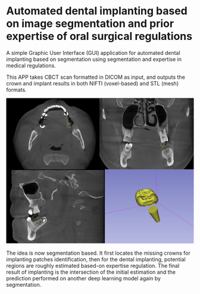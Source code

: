 # Automated dental implanting based on image segmentation and prior expertise of oral surgical regulations

A simple Graphic User Interface (GUI) application for automated dental implanting based on segmentation using segmentation and expertise in medical regulations.

This APP takes CBCT scan formatted in DICOM as input, and outputs the crown and implant results in both NIFTI (voxel-based) and STL (mesh) formats.

![images/img.png](images/img.png)

The idea is now segmentation based. It first locates the missing crowns for implanting patches identification, then for the dental implanting, potential regions are roughly estimated based-on expertise regulation.
The final result of implanting is the intersection of the initial estimation and the prediction performed on another deep learning model again by segmentation.  
